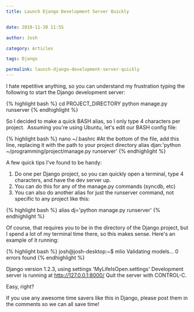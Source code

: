 ```yaml
---
title: Launch Django Development Server Quickly


date: 2010-11-30 11:55

author: Josh

category: Articles

tags: Django

permalink: launch-django-development-server-quickly
---
```


I hate repetitive anything, so you can understand my frustration typing
the following to start the Django development server:

{% highlight bash %}
cd PROJECT_DIRECTORY
python manage.py runserver
{% endhighlight %}

So I decided to make a quick BASH alias, so I only type 4 characters per
project.  Assuming you're using Ubuntu, let's edit our BASH config file:

{% highlight bash %}
nano ~/.bashrc
#At the bottom of the file, add this line, replacing it with the path to your project directory
alias djan:'python ~/programming/project/manage.py runserver'
{% endhighlight %}

A few quick tips I've found to be handy:

1.  Do one per Django project, so you can quickly open a terminal, type
    4 characters, and have the dev server up.
2.  You can do this for any of the manage.py commands (syncdb, etc)
3.  You can also do another alias for just the runserver command, not
    specific to any project like this:

{% highlight bash %}
alias dj='python manage.py runserver'
{% endhighlight %}

Of course, that requires you to be in the directory of the Django
project, but I spend a lot of my terminal time there, so this makes
sense. Here's an example of it running:

{% highlight bash %}
josh@josh-desktop:~$ mlio
Validating models...
0 errors found
{% endhighlight %}

Django version 1.2.3, using settings 'MyLifeIsOpen.settings' Development
server is running at <http://127.0.0.1:8000/> Quit the server with
CONTROL-C.

Easy, right?

If you use any awesome time savers like this in Django, please post them
in the comments so we can all save time!
